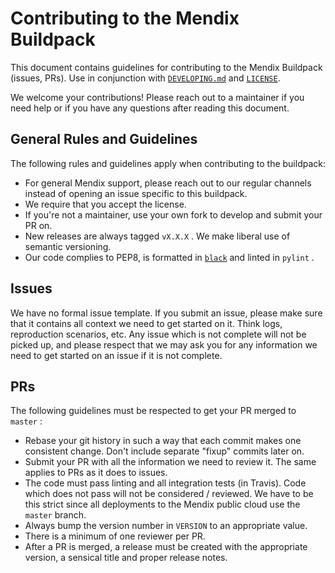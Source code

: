 # Contributing to the Mendix Buildpack

This document contains guidelines for contributing to the Mendix Buildpack (issues, PRs). Use in conjunction with [`DEVELOPING.md`](DEVELOPING.md) and [`LICENSE`](LICENSE).

We welcome your contributions! Please reach out to a maintainer if you need help or if you have any questions after reading this document.

## General Rules and Guidelines

The following rules and guidelines apply when contributing to the buildpack:

* For general Mendix support, please reach out to our regular channels instead of opening an issue specific to this buildpack.
* We require that you accept the license.
* If you're not a maintainer, use your own fork to develop and submit your PR on.
* New releases are always tagged `vX.X.X` . We make liberal use of semantic versioning.
* Our code complies to PEP8, is formatted in [`black`]((https://github.com/psf/black)) and linted in `pylint` .

## Issues

We have no formal issue template. If you submit an issue, please make sure that it contains all context we need to get started on it. Think logs, reproduction scenarios, etc. Any issue which is not complete will not be picked up, and please respect that we may ask you for any information we need to get started on an issue if it is not complete.

## PRs

The following guidelines must be respected to get your PR merged to `master` :

* Rebase your git history in such a way that each commit makes one consistent change. Don't include separate "fixup" commits later on.
* Submit your PR with all the information we need to review it. The same applies to PRs as it does to issues.
* The code must pass linting and all integration tests (in Travis). Code which does not pass will not be considered / reviewed. We have to be this strict since all deployments to the Mendix public cloud use the `master` branch.
* Always bump the version number in `VERSION` to an appropriate value.
* There is a minimum of one reviewer per PR.
* After a PR is merged, a release must be created with the appropriate version, a sensical title and proper release notes.
